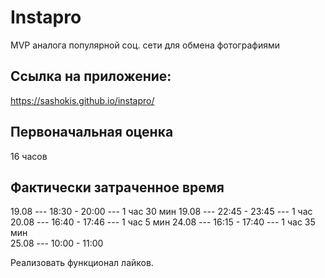 # Instapro

MVP аналога популярной соц. сети для обмена фотографиями

## Ссылка на приложение:
https://sashokis.github.io/instapro/


## Первоначальная оценка

16 часов

## Фактически затраченное время

19.08 --- 18:30 - 20:00 --- 1 час 30 мин
19.08 --- 22:45 - 23:45 --- 1 час
20.08 --- 16:40 - 17:46 --- 1 час 5 мин
24.08 --- 16:15 - 17:40 --- 1 час 35 мин\
25.08 --- 10:00 - 11:00

<!-- Интегрировать верстку списка постов с API. -->
<!-- Реализовать страницу добавления поста. -->
<!-- Реализовать страницу с постами конкретного юзера. -->

Реализовать функционал лайков.
